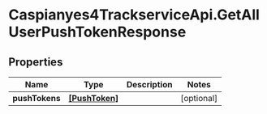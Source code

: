 # Caspianyes4TrackserviceApi.GetAllUserPushTokenResponse

## Properties
Name | Type | Description | Notes
------------ | ------------- | ------------- | -------------
**pushTokens** | [**[PushToken]**](PushToken.md) |  | [optional] 

